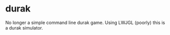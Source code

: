 # durak
No longer a simple command line durak game. 
Using LWJGL (poorly) this is a durak simulator.
